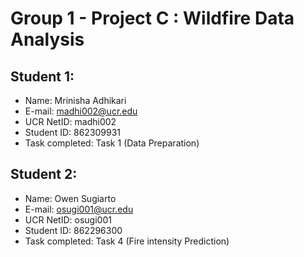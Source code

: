 # Group 1 - Project C : Wildfire Data Analysis #

## Student 1: ##
* Name: Mrinisha Adhikari
* E-mail: madhi002@ucr.edu
* UCR NetID: madhi002
* Student ID: 862309931
* Task completed: Task 1 (Data Preparation)

## Student 2: ##
* Name: Owen Sugiarto
* E-mail: osugi001@ucr.edu
* UCR NetID: osugi001
* Student ID: 862296300
* Task completed: Task 4 (Fire intensity Prediction)
